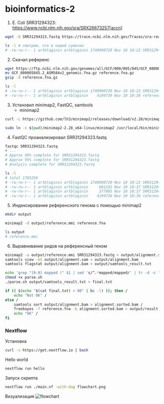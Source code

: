 # bioinformatics-2
1. E. Coli SRR31294323: https://www.ncbi.nlm.nih.gov/sra/SRX26673257[accn]
```bash
wget -O SRR31294323.fastq https://trace.ncbi.nlm.nih.gov/Traces/sra-reads-be/fastq?acc=SRR31294323

ls -l # смотрим, что в нашей сумочке
# -rw-rw-r-- 1 artblaginin artblaginin 1740990720 Nov 10 10:22 SRR31294323.fastq
```
2. Скачал референс
```bash
wget https://ftp.ncbi.nlm.nih.gov/genomes/all/GCF/000/005/845/GCF_000005845.2_ASM584v2/GCF_000005845.2_ASM584v2_genomic.fna.gz
mv GCF_000005845.2_ASM584v2_genomic.fna.gz reference.fna.gz
gzip -d reference.fna.gz

ls -l
# -rw-rw-r-- 1 artblaginin artblaginin 1740990720 Nov 10 10:22 SRR31294323.fastq
# -rw-rw-r-- 1 artblaginin artblaginin    4199739 Nov 10 10:30 reference.fna
```
3. Установил minimap2, FastQC, samtools
   - minimap2
```bash
curl -L https://github.com/lh3/minimap2/releases/download/v2.28/minimap2-2.28_x64-linux.tar.bz2 | tar -jxvf -

sudo ln -s $(pwd)/minimap2-2.28_x64-linux/minimap2 /usr/local/bin/minimap2 # добавим в $PATH
```
4. FastQC проанализировал SRR31294323.fastq
```bash
fastqc SRR31294323.fastq
# ...
# Approx 90% complete for SRR31294323.fastq
# Approx 95% complete for SRR31294323.fastq
# Analysis complete for SRR31294323.fastq

ls -l
# total 1705256
# -rw-rw-r-- 1 artblaginin artblaginin 1740990720 Nov 10 10:22 SRR31294323.fastq
# -rw-rw-r-- 1 artblaginin artblaginin     601332 Nov 10 10:37 SRR31294323_fastqc.html
# -rw-rw-r-- 1 artblaginin artblaginin     377985 Nov 10 10:37 SRR31294323_fastqc.zip
# -rw-rw-r-- 1 artblaginin artblaginin    4199739 Nov 10 10:30 reference.fna
```
5. Индексирование референсного генома с помощью minimap2
```bash
mkdir output

minimap2 -d output/reference.mmi reference.fna

ls output
# reference.mmi
```
6. Выравнивание ридов на референсный геном
```bash
minimap2 -a output/reference.mmi SRR31294323.fastq > output/alignment.sam
samtools view -bS output/alignment.sam > output/alignment.bam
samtools flagstat output/alignment.bam > output/samtools_result.txt

echo 'grep "[0-9] mapped (" $1 | sed 's/^.*mapped/mapped/' | tr -d -c "0-9."' > parse.sh
chmod +x parse.sh
./parse.sh output/samtools_result.txt > final.txt

if (( $(echo "$(cat final.txt) < 90" | bc -l) )); then /
    echo "Not OK" /
else /
    samtools sort output/alignment.bam > alignment.sorted.bam /
    freebayes -f reference.fna -b alignment.sorted.bam > output/result.vcf /
    echo "OK" /
fi
```

### Nextflow
Установка
```bash
curl -s https://get.nextflow.io | bash
```

Hello world
```bash
nextflow run hello
```

Запуск скрипта
```bash
nextflow run ./main.nf -with-dag flowchart.png
```

Визуализация
![flowchart](https://github.com/user-attachments/assets/9c7c1f35-59eb-4342-a8f0-173c44b405f6)

